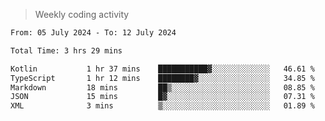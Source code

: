 > Weekly coding activity
<!--START_SECTION:waka-->

```txt
From: 05 July 2024 - To: 12 July 2024

Total Time: 3 hrs 29 mins

Kotlin           1 hr 37 mins    ███████████▓░░░░░░░░░░░░░   46.61 %
TypeScript       1 hr 12 mins    ████████▓░░░░░░░░░░░░░░░░   34.85 %
Markdown         18 mins         ██▒░░░░░░░░░░░░░░░░░░░░░░   08.85 %
JSON             15 mins         █▓░░░░░░░░░░░░░░░░░░░░░░░   07.31 %
XML              3 mins          ▒░░░░░░░░░░░░░░░░░░░░░░░░   01.89 %
```

<!--END_SECTION:waka-->
